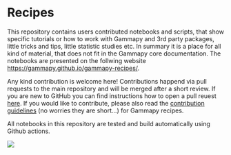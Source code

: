 # Recipes

This repository contains users contributed notebooks and scripts, that show specific tutorials or how to work with Gammapy and 3rd party packages, little tricks and tips, little statistic studies etc. In summary it is a place for all kind of material, that does not fit in the Gammapy core documentation. The notebooks are presented on the follwing website https://gammapy.github.io/gammapy-recipes/.

Any kind contribution is welcome here! Contributions happend via pull requests to the main repository and will be merged after a short review. If you are new to GitHub you can find instructions how to open a pull reuest [here](https://opensource.com/article/19/7/create-pull-request-github). If you would like to contribute, please also read the [contribution guidelines](https://gammapy.github.io/gammapy-recipes/_build/html/contributing.html) (no worries they are short...) for Gammapy recipes.

All notebooks in this repository are tested and build automatically using Github actions.

![](https://github.com/gammapy/gammapy-recipes/workflows/ci/badge.svg)
